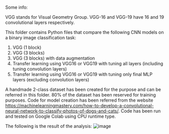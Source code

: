 Some info:

VGG stands for Visual Geometry Group. VGG-16 and VGG-19 have 16 and 19 convolutional layers respectively.

This folder contains Python files that compare the following CNN models on a binary image classification task: 

1. VGG (1 block) 
2. VGG (3 blocks)
3. VGG (3 blocks) with data augmentation
4. Transfer learning using VGG16 or VGG19 with tuning all layers (including tuning convolution layers)
5. Transfer learning using VGG16 or VGG19 with tuning only final MLP layers (excluding convolution layers)

A handmade 2-class dataset has been created for the purpose and can be referred in this folder. 80% of the dataset has been reserved for training purposes. Code for model creation has been referred from the website https://machinelearningmastery.com/how-to-develop-a-convolutional-neural-network-to-classify-photos-of-dogs-and-cats/. Code has been run and tested on Google Colab using CPU runtime type.

The following is the result of the analysis:
![image](https://github.com/KaveriVisavadiya/projects/assets/145709121/12f2b2ab-c977-48c4-acb7-3f134bcd0f41)

